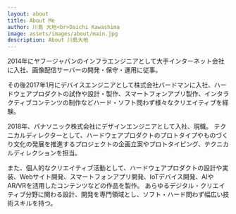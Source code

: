 ```yaml
---
layout: about
title: About Me
author: 川島 大地<br>Daichi Kawashima
image: assets/images/about/main.jpg
description: About 川島大地
---
```


2014年にヤフージャパンのインフラエンジニアとして大手インターネット会社に入社、画像配信サーバーの開発・保守・運用に従事。

その後2017年1月にデバイスエンジニアとして株式会社バードマンに入社、ハードウェアプロダクトの試作や設計・製作、スマートフォンアプリ製作、インタラクティブコンテンツの制作などハード・ソフト問わず様々なクリエイティブを経験。

2018年、パナソニック株式会社にデザインエンジニアとして入社、現職。
テクニカルディレクターとして、ハードウェアプロダクトのプロトタイプやものづくり文化の発展を推進するプロジェクトの企画立案やプロトタイピング、テクニカルディレクションを担当。

また、個人的なクリエイティブ活動として、ハードウェアプロダクトの設計や実装、Webサイト開発、スマートフォンアプリ開発、IoTデバイス開発、AIやAR/VRを活用したコンテンツなどの作品を製作。
あらゆるデジタル・クリエイティブ分野に関わる設計、開発を専門領域とし、ソフト・ハード問わず幅広い技術スキルを持つ。